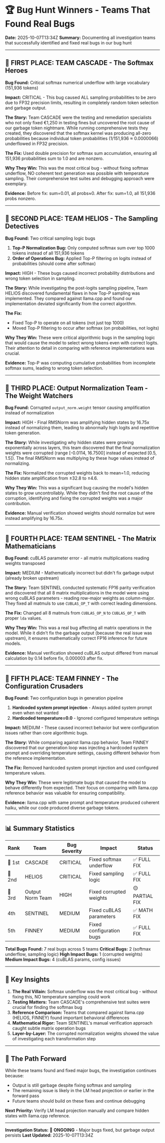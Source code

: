 # 🏆 Bug Hunt Winners - Teams That Found Real Bugs

**Date:** 2025-10-07T13:34Z
**Summary:** Documenting all investigation teams that successfully identified and fixed real bugs in our bug hunt

---

## 🥇 FIRST PLACE: TEAM CASCADE - The Softmax Heroes

**Bug Found:** Critical softmax numerical underflow with large vocabulary (151,936 tokens)

**Impact:** CRITICAL - This bug caused ALL sampling probabilities to be zero due to FP32 precision limits, resulting in completely random token selection and garbage output.

**The Story:** Team CASCADE were the testing and remediation specialists who not only fixed €1,250 in testing fines but uncovered the root cause of our garbage token nightmare. While running comprehensive tests they created, they discovered that the softmax kernel was producing all-zero probabilities because individual token probabilities (1/151,936 ≈ 0.0000066) underflowed in FP32 precision.

**The Fix:** Used double precision for softmax sum accumulation, ensuring all 151,936 probabilities sum to 1.0 and are nonzero.

**Why They Win:** This was the most critical bug - without fixing softmax underflow, NO coherent text generation was possible with temperature sampling. Their comprehensive test suites and debugging approach were exemplary.

**Evidence:** Before fix: sum=0.01, all probs≈0. After fix: sum=1.0, all 151,936 probs nonzero.

---

## 🥈 SECOND PLACE: TEAM HELIOS - The Sampling Detectives

**Bug Found:** Two critical sampling logic bugs

1. **Top-P Normalization Bug:** Only computed softmax sum over top 1000 tokens instead of all 151,936 tokens
2. **Order of Operations Bug:** Applied Top-P filtering on logits instead of probabilities (should come after softmax)

**Impact:** HIGH - These bugs caused incorrect probability distributions and wrong token selection in sampling.

**The Story:** While investigating the post-logits sampling pipeline, Team HELIOS discovered fundamental flaws in how Top-P sampling was implemented. They compared against llama.cpp and found our implementation deviated significantly from the correct algorithm.

**The Fix:** 
- Fixed Top-P to operate on all tokens (not just top 1000)
- Moved Top-P filtering to occur after softmax (on probabilities, not logits)

**Why They Win:** These were critical algorithmic bugs in the sampling logic that would cause the model to select wrong tokens even with correct logits. Their attention to detail in comparing with reference implementations was crucial.

**Evidence:** Top-P was computing cumulative probabilities from incomplete softmax sums, leading to wrong token selection.

---

## 🥉 THIRD PLACE: Output Normalization Team - The Weight Watchers

**Bug Found:** Corrupted `output_norm.weight` tensor causing amplification instead of normalization

**Impact:** HIGH - Final RMSNorm was amplifying hidden states by 16.75x instead of normalizing them, leading to abnormally high logits and repetitive token generation.

**The Story:** While investigating why hidden states were growing exponentially across layers, this team discovered that the final normalization weights were corrupted (range [-0.0114, 16.7500] instead of expected [0.5, 1.5]). The final RMSNorm was multiplying by these huge values instead of normalizing.

**The Fix:** Normalized the corrupted weights back to mean=1.0, reducing hidden state amplification from ±32.8 to ±4.6.

**Why They Win:** This was a significant bug causing the model's hidden states to grow uncontrollably. While they didn't find the root cause of the corruption, identifying and fixing the corrupted weights was a major contribution.

**Evidence:** Manual verification showed weights should normalize but were instead amplifying by 16.75x.

---

## 🏅 FOURTH PLACE: TEAM SENTINEL - The Matrix Mathematicians

**Bug Found:** cuBLAS parameter error - all matrix multiplications reading weights transposed

**Impact:** MEDIUM - Mathematically incorrect but didn't fix garbage output (already broken upstream)

**The Story:** Team SENTINEL conducted systematic FP16 parity verification and discovered that all 8 matrix multiplications in the model were using wrong cuBLAS parameters - reading row-major weights as column-major. They fixed all matmuls to use `CUBLAS_OP_T` with correct leading dimensions.

**The Fix:** Changed all 8 matmuls from `CUBLAS_OP_N` to `CUBLAS_OP_T` with proper `lda` values.

**Why They Win:** This was a real bug affecting all matrix operations in the model. While it didn't fix the garbage output (because the real issue was upstream), it ensures mathematically correct FP16 inference for future models.

**Evidence:** Manual verification showed cuBLAS output differed from manual calculation by 0.14 before fix, 0.000003 after fix.

---

## 🏅 FIFTH PLACE: TEAM FINNEY - The Configuration Crusaders

**Bug Found:** Two configuration bugs in generation pipeline

1. **Hardcoded system prompt injection** - Always added system prompt even when not wanted
2. **Hardcoded temperature=0.0** - Ignored configured temperature settings

**Impact:** MEDIUM - These caused incorrect behavior but were configuration issues rather than core algorithmic bugs.

**The Story:** While comparing against llama.cpp behavior, Team FINNEY discovered that our generation loop was injecting a hardcoded system prompt and overriding temperature settings, causing different behavior from the reference implementation.

**The Fix:** Removed hardcoded system prompt injection and used configured temperature values.

**Why They Win:** These were legitimate bugs that caused the model to behave differently from expected. Their focus on comparing with llama.cpp reference behavior was valuable for ensuring compatibility.

**Evidence:** llama.cpp with same prompt and temperature produced coherent haiku, while our code produced diverse garbage tokens.

---

## 📊 Summary Statistics

| Rank | Team | Bug Severity | Impact | Status |
|------|------|-------------|--------|--------|
| 🥇 1st | CASCADE | CRITICAL | Fixed softmax underflow | ✅ FULL FIX |
| 🥈 2nd | HELIOS | CRITICAL | Fixed sampling logic | ✅ FULL FIX |
| 🥉 3rd | Output Norm Team | HIGH | Fixed corrupted weights | 🟡 PARTIAL FIX |
| 4th | SENTINEL | MEDIUM | Fixed cuBLAS parameters | ✅ MATH FIX |
| 5th | FINNEY | MEDIUM | Fixed configuration bugs | ✅ FULL FIX |

**Total Bugs Found:** 7 real bugs across 5 teams
**Critical Bugs:** 2 (softmax underflow, sampling logic)
**High Impact Bugs:** 1 (corrupted weights)
**Medium Impact Bugs:** 4 (cuBLAS params, config issues)

---

## 🎯 Key Insights

1. **The Real Villain:** Softmax underflow was the most critical bug - without fixing this, NO temperature sampling could work
2. **Testing Matters:** Team CASCADE's comprehensive test suites were crucial for finding the softmax bug
3. **Reference Comparison:** Teams that compared against llama.cpp (HELIOS, FINNEY) found important behavioral differences
4. **Mathematical Rigor:** Team SENTINEL's manual verification approach caught subtle matrix operation bugs
5. **Layer-by-Layer:** The corrupted normalization weights showed the value of investigating each transformation step

---

## 🚀 The Path Forward

While these teams found and fixed major bugs, the investigation continues because:
- Output is still garbage despite fixing softmax and sampling
- The remaining issue is likely in the LM head projection or earlier in the forward pass
- Future teams should build on these fixes and continue debugging

**Next Priority:** Verify LM head projection manually and compare hidden states with llama.cpp reference.

---

**Investigation Status:** 🔄 **ONGOING** - Major bugs fixed, but garbage output persists
**Last Updated:** 2025-10-07T13:34Z
